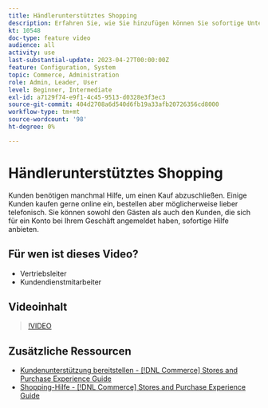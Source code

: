 ```yaml
---
title: Händlerunterstütztes Shopping
description: Erfahren Sie, wie Sie hinzufügen können Sie sofortige Unterstützung für Gäste und Kunden, die sich für ein Konto bei Ihrem Geschäft angemeldet haben.
kt: 10548
doc-type: feature video
audience: all
activity: use
last-substantial-update: 2023-04-27T00:00:00Z
feature: Configuration, System
topic: Commerce, Administration
role: Admin, Leader, User
level: Beginner, Intermediate
exl-id: a7129f74-e9f1-4c45-9513-d0328e3f3ec3
source-git-commit: 404d2708a6d540d6fb19a33afb20726356cd8000
workflow-type: tm+mt
source-wordcount: '98'
ht-degree: 0%

---
```


# Händlerunterstütztes Shopping

Kunden benötigen manchmal Hilfe, um einen Kauf abzuschließen. Einige Kunden kaufen gerne online ein, bestellen aber möglicherweise lieber telefonisch. Sie können sowohl den Gästen als auch den Kunden, die sich für ein Konto bei Ihrem Geschäft angemeldet haben, sofortige Hilfe anbieten.

## Für wen ist dieses Video?

- Vertriebsleiter
- Kundendienstmitarbeiter

## Videoinhalt

>[!VIDEO](https://video.tv.adobe.com/v/343662?quality=12&learn=on)

## Zusätzliche Ressourcen

- [Kundenunterstützung bereitstellen - [!DNL Commerce] Stores and Purchase Experience Guide](https://experienceleague.adobe.com/docs/commerce-admin/customers/customer-accounts/manage/login-as-customer.html)
- [Shopping-Hilfe - [!DNL Commerce] Stores and Purchase Experience Guide](https://experienceleague.adobe.com/docs/commerce-admin/stores-sales/introduction.html#shopping-assistance)
